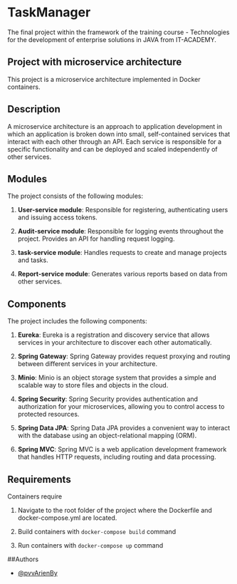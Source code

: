 
# TaskManager

The final project within the framework of the training course - Technologies for the development of enterprise solutions in JAVA from IT-ACADEMY.



## Project with microservice architecture

This project is a microservice architecture implemented in Docker containers.

## Description

A microservice architecture is an approach to application development in which an application is broken down into small, self-contained services that interact with each other through an API. Each service is responsible for a specific functionality and can be deployed and scaled independently of other services.

## Modules

The project consists of the following modules:

1. **User-service module**: Responsible for registering, authenticating users and issuing access tokens.

2. **Audit-service module**: Responsible for logging events throughout the project. Provides an API for handling request logging.

3. **task-service module**: Handles requests to create and manage projects and tasks.

4. **Report-service module**: Generates various reports based on data from other services.


## Components

The project includes the following components:

1. **Eureka**: Eureka is a registration and discovery service that allows services in your architecture to discover each other automatically.

2. **Spring Gateway**: Spring Gateway provides request proxying and routing between different services in your architecture.

3. **Minio**: Minio is an object storage system that provides a simple and scalable way to store files and objects in the cloud.

4. **Spring Security**: Spring Security provides authentication and authorization for your microservices, allowing you to control access to protected resources.

5. **Spring Data JPA**: Spring Data JPA provides a convenient way to interact with the database using an object-relational mapping (ORM).

6. **Spring MVC**: Spring MVC is a web application development framework that handles HTTP requests, including routing and data processing.

## Requirements

Containers require

1. Navigate to the root folder of the project where the Dockerfile and docker-compose.yml are located.

2. Build containers with `docker-compose build` command

3. Run containers with `docker-compose up` command

##Authors

- [@pvvArienBy](https://github.com/pvvArienBy)

